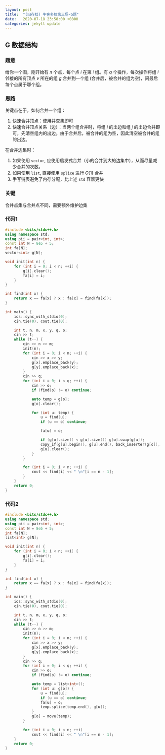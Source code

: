 ```yaml
---
layout: post
title:  "(旧存档) 牛客多校第三场-G题"
date:   2020-07-18 23:58:00 +0800
categories: jekyll update
---
```

## G 数据结构

### 题意

给你一个图，刚开始有 $n$ 个点，每个点 $i$ 在第 $i$ 组。有 $q$ 个操作，每次操作将组 $i$ 邻接的所有顶点 $v$ 所在的组 $g$ 合并到一个组 (合并后，被合并的组为空)，问最后每个点属于哪个组。

### 思路

关键点在于，如何合并一个组：

1. 快速合并顶点：使用并查集即可
2. 快速合并顶点关系（边）：当两个组合并时，将组 $i$ 的出边和组 $j$ 的出边合并即可，先清空组内的出边。由于合并后，被合并的组为空，因此清空被合并的组的出边。

在合并边集时：

1. 如果使用 `vector`, 应使用启发式合并（小的合并到大的边集中），从而尽量减少合并的次数。
2. 如果使用 `list`, 直接使用 `splice` 进行 $O(1)$ 合并
3. 手写链表避免了内存分配，比上述 `std` 容器更快

### 关键

合并点集与合并点不同，需要额外维护边集

### 代码1

```c++
#include <bits/stdc++.h>
using namespace std;
using pii = pair<int, int>;
const int N = 8e5 + 5;
int fa[N];
vector<int> g[N];

void init(int n) {
    for (int i = 0; i < n; ++i) {
        g[i].clear();
        fa[i] = i;
    }
}

int find(int x) {
    return x == fa[x] ? x : fa[x] = find(fa[x]);
}

int main() {
    ios::sync_with_stdio(0);
    cin.tie(0), cout.tie(0);

    int t, n, m, x, y, q, o;
    cin >> t;
    while (t--) {
        cin >> n >> m;
        init(n);
        for (int i = 0; i < m; ++i) {
            cin >> x >> y;
            g[x].emplace_back(y);
            g[y].emplace_back(x);
        }
        cin >> q;
        for (int i = 0; i < q; ++i) {
            cin >> o;
            if (find(o) != o) continue;

            auto temp = g[o];
            g[o].clear();

            for (int u: temp) {
                u = find(u);
                if (u == o) continue;

                fa[u] = o;

                if (g[o].size() < g[u].size()) g[o].swap(g[u]);
                copy_if(g[u].begin(), g[u].end(), back_inserter(g[o]), [o](const int& x) {return find(x) != o;});
                g[u].clear();
            }
        }

        for (int i = 0; i < n; ++i) {
            cout << find(i) << " \n"[i == n - 1];
        }
    }
    return 0;
}
```

### 代码2

```c++
#include <bits/stdc++.h>
using namespace std;
using pii = pair<int, int>;
const int N = 8e5 + 5;
int fa[N];
list<int> g[N];

void init(int n) {
    for (int i = 0; i < n; ++i) {
        g[i].clear();
        fa[i] = i;
    }
}

int find(int x) {
    return x == fa[x] ? x : fa[x] = find(fa[x]);
}

int main() {
    ios::sync_with_stdio(0);
    cin.tie(0), cout.tie(0);

    int t, n, m, x, y, q, o;
    cin >> t;
    while (t--) {
        cin >> n >> m;
        init(n);
        for (int i = 0; i < m; ++i) {
            cin >> x >> y;
            g[x].emplace_back(y);
            g[y].emplace_back(x);
        }
        cin >> q;
        for (int i = 0; i < q; ++i) {
            cin >> o;
            if (find(o) != o) continue;

            auto temp = list<int>();
            for (int u: g[o]) {
                u = find(u);
                if (u == o) continue;
                fa[u] = o;
                temp.splice(temp.end(), g[u]);
            }
            g[o] = move(temp);
        }

        for (int i = 0; i < n; ++i) 
            cout << find(i) << " \n"[i == n - 1];
    }
    return 0;
}
```
